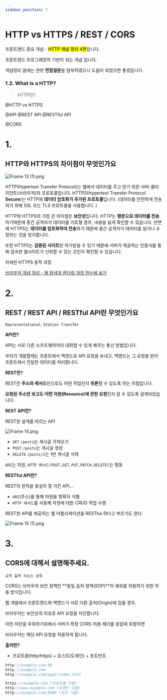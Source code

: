 ```yaml
---
sidebar_position: 7
---
```


# HTTP vs HTTPS / REST / CORS


프론트엔드 중요 개념 - <mark>HTTP 개념 정리 4편</mark>입니다.

프론트엔드 프로그래밍의 기반이 되는 개념 입니다.

개념정리 끝에는 관련 **면접질문**을 첨부하였으니 도움이 되었으면 좋겠습니다.


### **1.2. What is a HTTP?**

> HTTP란?
> 

@HTTP vs HTTPS 

@API @REST API @RESTful API 

@CORS

# 1.

## HTTP와 HTTPS의 차이점이 무엇인가요

![Frame 13 (1).png](attachment:2e65f19e-372d-49ab-8b6a-c62fcece43a1:Frame_13_(1).png)

 HTTP(Hypertext Transfer Protocol)는 웹에서 데이터를 주고 받기 위한 서버-클라이언트(브라우저)의 프로토콜입니다. HTTPS(Hypertext Transfer Protocol **Secure**)는 HTTP에 **데이터 암호화가 추가된 프로토콜**입니다. (데이터를 안전하게 전송하기 위해 SSL 또는 TLS 프로토콜을 사용합니다. )

 HTTP와 HTTPS의 가장 큰 차이점은 **보안성**입니다. HTTP는 **평문으로 데이터를 전송**하기때문에 중간 공격자가 데이터를 가로챌 경우, 내용을 쉽게 확인할 수 있습니다. 반면에 HTTPS는 **데이터를 암호화하여 전송**하기 때문에 중간 공격자가 데이터를 읽거나 수정하는 것을 방지합니다.

 또한 HTTPS는 **검증된 사이트**만 허가받을 수 있기 때문에 서버가 제공하는 인증서를 통해 접속한 웹사이트가 신뢰할 수 있는 곳인지 확인할 수 있습니다. 

자세한 HTTPS 동작 과정

[브라우저 개념 정리 - 웹 탐색과 렌더링 과정 한눈에 보기](https://hamrang.vercel.app/fe-internet-10)

# 2.

## REST / REST API / RESTful API란 무엇인가요

`Representational Station Transfer`

**API란?** 

API는 서로 다른 소프트웨어끼리 대화할 수 있게 해주는 통신 방법입니다.

우리가 개발할때는 프론트에서 백엔드로 API 요청을 보내고, 백엔드는 그 요청을 받아 프론트에서 전달한 데이터를 처리합니다.

**REST란?**

REST란 **주소와 메서드**만으로도 어떤 작업인지 **추론**할 수 있도록 하는 지침입니다.

**요청된 주소만 보고도 어떤 자원(Resource)에 관한 요청**인지 알 수 있도록 설계되었습니다.

**REST API란?**

REST한 설계를 따르는 API

![Frame 14.png](attachment:d2496690-5619-41f4-b3b2-10e71c94033d:Frame_14.png)

- `GET` `/posts`는 게시글 가져오기
- `POST` `/posts`는 게시글 생성
- `DELETE` `/posts/1`는 1번 게시글 삭제

`URI`는 자원, `HTTP 메서드(POST,GET,PUT,PATCH,DELETE)`는 행동

**RESTful API란?**

REST의 원칙을 충실히 잘 지킨 API…

- `URI`(주소)를 통해 자원을 명확히 식별
- `HTTP 메서드`를 사용해 자원에 대한 CRUD 작업 수행

REST한 API를 제공하는 웹 어플리케이션을 RESTful 하다고 부르기도 한다.

![Frame 15 (1).png](attachment:3593ee3b-b552-4967-8e67-63f4f533c11e:Frame_15_(1).png)

# 3.

## **CORS에 대해서 설명해주세요.**

`교차 출처 리소스 공유`

CORS는 브라우저 보안 정책인 **동일 출처 정책(SOP)**의 예외를 허용하기 위한 작용 방식입니다.

웹 개발에서 프론트엔드와 백엔드가 서로 다른 출처(Origin)에 있을 경우,

브라우저는 보안상의 이유로 API 요청을 차단합니다.

이런 차단을 우회하기위해서 서버가 특정 CORS 허용 헤더를 응답에 포함하면

브라우저는 해당 API 요청을 허용하게 됩니다.

**출처란?**

- 프로토콜(http/https) + 호스트(도메인) + 포트번호

```jsx
http://example.com:80
http://example.com
http://example.com/app1/index.html

https://example.com (프로토콜 다름)
http://www.example.com (도메인 다름)
http://example.com:8080 (포트 다름)
```
